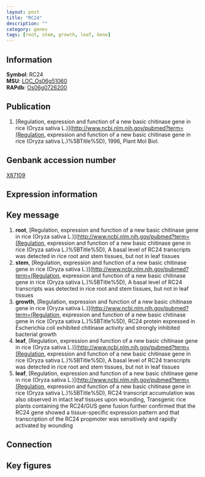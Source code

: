```yaml
---
layout: post
title: "RC24"
description: ""
category: genes
tags: [root, stem, growth, leaf, Gene]
---
```


## Information
__Symbol__: RC24  
__MSU__: [LOC_Os06g51060](http://rice.plantbiology.msu.edu/cgi-bin/ORF_infopage.cgi?orf=LOC_Os06g51060)  
__RAPdb__: [Os06g0726200](http://rapdb.dna.affrc.go.jp/viewer/gbrowse_details/irgsp1?name=Os06g0726200)  

## Publication
1. [Regulation, expression and function of a new basic chitinase gene in rice (Oryza sativa L.)](http://www.ncbi.nlm.nih.gov/pubmed?term=(Regulation, expression and function of a new basic chitinase gene in rice (Oryza sativa L.)%5BTitle%5D), 1996, Plant Mol Biol.

## Genbank accession number
[X87109](http://www.ncbi.nlm.nih.gov/nuccore/X87109)

## Expression information

## Key message
1. __root__, [Regulation, expression and function of a new basic chitinase gene in rice (Oryza sativa L.)](http://www.ncbi.nlm.nih.gov/pubmed?term=(Regulation, expression and function of a new basic chitinase gene in rice (Oryza sativa L.)%5BTitle%5D),  A basal level of RC24 transcripts was detected in rice root and stem tissues, but not in leaf tissues
2. __stem__, [Regulation, expression and function of a new basic chitinase gene in rice (Oryza sativa L.)](http://www.ncbi.nlm.nih.gov/pubmed?term=(Regulation, expression and function of a new basic chitinase gene in rice (Oryza sativa L.)%5BTitle%5D),  A basal level of RC24 transcripts was detected in rice root and stem tissues, but not in leaf tissues
3. __growth__, [Regulation, expression and function of a new basic chitinase gene in rice (Oryza sativa L.)](http://www.ncbi.nlm.nih.gov/pubmed?term=(Regulation, expression and function of a new basic chitinase gene in rice (Oryza sativa L.)%5BTitle%5D),  RC24 protein expressed in Escherichia coli exhibited chitinase activity and strongly inhibited bacterial growth
4. __leaf__, [Regulation, expression and function of a new basic chitinase gene in rice (Oryza sativa L.)](http://www.ncbi.nlm.nih.gov/pubmed?term=(Regulation, expression and function of a new basic chitinase gene in rice (Oryza sativa L.)%5BTitle%5D),  A basal level of RC24 transcripts was detected in rice root and stem tissues, but not in leaf tissues
5. __leaf__, [Regulation, expression and function of a new basic chitinase gene in rice (Oryza sativa L.)](http://www.ncbi.nlm.nih.gov/pubmed?term=(Regulation, expression and function of a new basic chitinase gene in rice (Oryza sativa L.)%5BTitle%5D),  RC24 transcript accumulation was also observed in intact leaf tissues upon wounding, Transgenic rice plants containing the RC24/GUS gene fusion further confirmed that the RC24 gene showed a tissue-specific expression pattern and that transcription of the RC24 propmoter was sensitively and rapidly activated by wounding

## Connection

## Key figures


